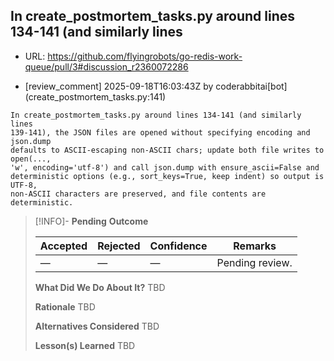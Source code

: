 ## In create_postmortem_tasks.py around lines 134-141 (and similarly lines

- URL: https://github.com/flyingrobots/go-redis-work-queue/pull/3#discussion_r2360072286

- [review_comment] 2025-09-18T16:03:43Z by coderabbitai[bot] (create_postmortem_tasks.py:141)

```text
In create_postmortem_tasks.py around lines 134-141 (and similarly lines
139-141), the JSON files are opened without specifying encoding and json.dump
defaults to ASCII-escaping non-ASCII chars; update both file writes to open(...,
'w', encoding='utf-8') and call json.dump with ensure_ascii=False and
deterministic options (e.g., sort_keys=True, keep indent) so output is UTF-8,
non-ASCII characters are preserved, and file contents are deterministic.
```

> [!INFO]- **Pending**
> **Outcome**
> 
> | Accepted | Rejected | Confidence | Remarks |
> |----------|----------|------------|---------|
> | — | — | — | Pending review. |
>
> **What Did We Do About It?**
> TBD
>
> **Rationale**
> TBD
>
> **Alternatives Considered**
> TBD
>
> **Lesson(s) Learned**
> TBD

